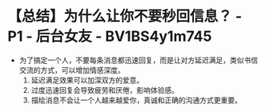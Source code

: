 # 【总结】为什么让你不要秒回信息？ - P1 - 后台女友 - BV1BS4y1m745

-   为了搞定一个人，不要每条消息都迅速回复，而是让对方延迟满足，类似书信交流的方式，可以增加情感深度。
    1.  延迟满足效果可以加深双方的爱意。
    2.  过度迅速回复会导致疲劳和厌倦，影响体验感。
    3.  描绘消息不会让一个人越来越爱你，真诚和正确的沟通方式更重要。